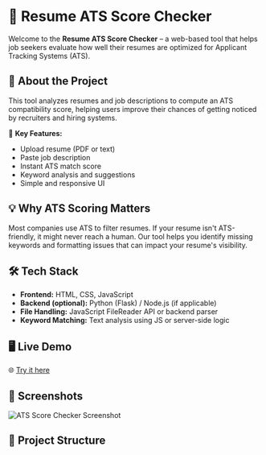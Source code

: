 # 🧠 Resume ATS Score Checker

Welcome to the **Resume ATS Score Checker** – a web-based tool that helps job seekers evaluate how well their resumes are optimized for Applicant Tracking Systems (ATS).

## 🚀 About the Project

This tool analyzes resumes and job descriptions to compute an ATS compatibility score, helping users improve their chances of getting noticed by recruiters and hiring systems.

📝 **Key Features:**
- Upload resume (PDF or text)
- Paste job description
- Instant ATS match score
- Keyword analysis and suggestions
- Simple and responsive UI

## 💡 Why ATS Scoring Matters

Most companies use ATS to filter resumes. If your resume isn't ATS-friendly, it might never reach a human. Our tool helps you identify missing keywords and formatting issues that can impact your resume's visibility.

## 🛠️ Tech Stack

- **Frontend:** HTML, CSS, JavaScript
- **Backend (optional):** Python (Flask) / Node.js (if applicable)
- **File Handling:** JavaScript FileReader API or backend parser
- **Keyword Matching:** Text analysis using JS or server-side logic

## 🖥️ Live Demo

🌐 [Try it here]([https://weekforweek.com/tools/ats-checker](https://www.weekforweek.com/p/free-ats-friendly-resume-score-checker.html))  


## 📸 Screenshots

![ATS Score Checker Screenshot](path-to-screenshot.png)

## 📂 Project Structure

